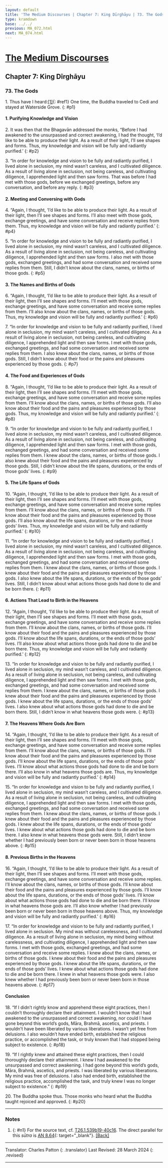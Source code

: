 ```yaml
---
layout: default
title: 'The Medium Discourses | Chapter 7: King Dīrghāyu | 73. The Gods'
type: kramdown
base: ../../
previous: MA_072.html
next: MA_074.html
---
```


# [The Medium Discourses](index.html)
## Chapter 7: King Dīrghāyu
### 73. The Gods

1\. Thus have I heard:[\[1\]](#n1){: #ref1} One time, the Buddha traveled to Cedi and stayed at Waterside Grove.
{: #p1}

#### 1. Purifying Knowledge and Vision

2\. It was then that the Bhagavān addressed the monks, “Before I had awakened to the unsurpassed and correct awakening, I had the thought, ‘I’d like to be able to produce their light. As a result of their light, I’ll see shapes and forms. Thus, my knowledge and vision will be fully and radiantly purified.’
{: #p2}

3\. “In order for knowledge and vision to be fully and radiantly purified, I lived alone in seclusion, my mind wasn’t careless, and I cultivated diligence. As a result of living alone in seclusion, not being careless, and cultivating diligence, I apprehended light and then saw forms. That was before I had met with those gods, before we exchanged greetings, before any conversation, and before any reply.
{: #p3}

#### 2. Meeting and Conversing with Gods

4\. “Again, I thought, ‘I’d like to be able to produce their light. As a result of their light, then I’ll see shapes and forms. I’ll also meet with those gods, exchange greetings, and have some conversation and receive replies from them. Thus, my knowledge and vision will be fully and radiantly purified.’
{: #p4}

5\. “In order for knowledge and vision to be fully and radiantly purified, I lived alone in seclusion, my mind wasn’t careless, and I cultivated diligence. As a result of living alone in seclusion, not being careless, and cultivating diligence, I apprehended light and then saw forms. I also met with those gods, exchanged greetings, and had some conversation and received some replies from them. Still, I didn’t know about the clans, names, or births of those gods.
{: #p5}

#### 3. The Names and Births of Gods

6\. “Again, I thought, ‘I’d like to be able to produce their light. As a result of their light, then I’ll see shapes and forms. I’ll meet with those gods, exchange greetings, and have some conversation and receive some replies from them. I’ll also know about the clans, names, or births of those gods. Thus, my knowledge and vision will be fully and radiantly purified.’
{: #p6}

7\. “In order for knowledge and vision to be fully and radiantly purified, I lived alone in seclusion, my mind wasn’t careless, and I cultivated diligence. As a result of living alone in seclusion, not being careless, and cultivating diligence, I apprehended light and then saw forms. I met with those gods, exchanged greetings, and had some conversation and received some replies from them. I also knew about the clans, names, or births of those gods. Still, I didn’t know about their food or the pains and pleasures experienced by those gods.
{: #p7}

#### 4. The Food and Experiences of Gods

8\. “Again, I thought, ‘I’d like to be able to produce their light. As a result of their light, then I’ll see shapes and forms. I’ll meet with those gods, exchange greetings, and have some conversation and receive some replies from them. I’ll know about the clans, names, or births of those gods. I’ll also know about their food and the pains and pleasures experienced by those gods. Thus, my knowledge and vision will be fully and radiantly purified.’
{: #p8}

9\. “In order for knowledge and vision to be fully and radiantly purified, I lived alone in seclusion, my mind wasn’t careless, and I cultivated diligence. As a result of living alone in seclusion, not being careless, and cultivating diligence, I apprehended light and then saw forms. I met with those gods, exchanged greetings, and had some conversation and received some replies from them. I knew about the clans, names, or births of those gods. I also knew about their food and the pains and pleasures experienced by those gods. Still, I didn’t know about the life spans, durations, or the ends of those gods’ lives.
{: #p9}

#### 5. The Life Spans of Gods

10\. “Again, I thought, ‘I’d like to be able to produce their light. As a result of their light, then I’ll see shapes and forms. I’ll meet with those gods, exchange greetings, and have some conversation and receive some replies from them. I’ll know about the clans, names, or births of those gods. I’ll know about their food and the pains and pleasures experienced by those gods. I’ll also know about the life spans, durations, or the ends of those gods’ lives. Thus, my knowledge and vision will be fully and radiantly purified.’
{: #p10}

11\. “In order for knowledge and vision to be fully and radiantly purified, I lived alone in seclusion, my mind wasn’t careless, and I cultivated diligence. As a result of living alone in seclusion, not being careless, and cultivating diligence, I apprehended light and then saw forms. I met with those gods, exchanged greetings, and had some conversation and received some replies from them. I knew about the clans, names, or births of those gods. I knew about their food and the pains and pleasures experienced by those gods. I also knew about the life spans, durations, or the ends of those gods’ lives. Still, I didn’t know about what actions those gods had done to die and be born there.
{: #p11}

#### 6. Actions That Lead to Birth in the Heavens

12\. “Again, I thought, ‘I’d like to be able to produce their light. As a result of their light, then I’ll see shapes and forms. I’ll meet with those gods, exchange greetings, and have some conversation and receive some replies from them. I’ll know about the clans, names, or births of those gods. I’ll know about their food and the pains and pleasures experienced by those gods. I’ll know about the life spans, durations, or the ends of those gods’ lives. I’ll also know about what actions those gods had done to die and be born there. Thus, my knowledge and vision will be fully and radiantly purified.’
{: #p12}

13\. “In order for knowledge and vision to be fully and radiantly purified, I lived alone in seclusion, my mind wasn’t careless, and I cultivated diligence. As a result of living alone in seclusion, not being careless, and cultivating diligence, I apprehended light and then saw forms. I met with those gods, exchanged greetings, and had some conversation and received some replies from them. I knew about the clans, names, or births of those gods. I knew about their food and the pains and pleasures experienced by those gods. I knew about the life spans, durations, or the ends of those gods’ lives. I also knew about what actions those gods had done to die and be born there. Still, I didn’t know in what heavens those gods were.
{: #p13}

#### 7. The Heavens Where Gods Are Born

14\. “Again, I thought, ‘I’d like to be able to produce their light. As a result of their light, then I’ll see shapes and forms. I’ll meet with those gods, exchange greetings, and have some conversation and receive some replies from them. I’ll know about the clans, names, or births of those gods. I’ll know about their food and the pains and pleasures experienced by those gods. I’ll know about the life spans, durations, or the ends of those gods’ lives. I’ll know about what actions those gods had done to die and be born there. I’ll also know in what heavens those gods are. Thus, my knowledge and vision will be fully and radiantly purified.’
{: #p14}

15\. “In order for knowledge and vision to be fully and radiantly purified, I lived alone in seclusion, my mind wasn’t careless, and I cultivated diligence. As a result of living alone in seclusion, not being careless, and cultivating diligence, I apprehended light and then saw forms. I met with those gods, exchanged greetings, and had some conversation and received some replies from them. I knew about the clans, names, or births of those gods. I knew about their food and the pains and pleasures experienced by those gods. I knew about the life spans, durations, or the ends of those gods’ lives. I knew about what actions those gods had done to die and be born there. I also knew in what heavens those gods were. Still, I didn’t know whether I had previously been born or never been born in those heavens above.
{: #p15}

#### 8. Previous Births in the Heavens

16\. “Again, I thought, ‘I’d like to be able to produce their light. As a result of their light, then I’ll see shapes and forms. I’ll meet with those gods, exchange greetings, and have some conversation and receive some replies. I’ll know about the clans, names, or births of those gods. I’ll know about their food and the pains and pleasures experienced by those gods. I’ll know about the life spans, durations, or the ends of those gods’ lives. I’ll know about what actions those gods had done to die and be born there. I’ll know in what heavens those gods are. I’ll also know whether I had previously been born or never been born in those heavens above. Thus, my knowledge and vision will be fully and radiantly purified.’
{: #p16}

17\. “In order for knowledge and vision to be fully and radiantly purified, I lived alone in seclusion. My mind was without carelessness, and I cultivated diligence. As a result of living alone in seclusion, my mind being without carelessness, and cultivating diligence, I apprehended light and then saw forms. I met with those gods, exchanged greetings, and had some conversation and receive some replies. I knew about the clans, names, or births of those gods. I knew about their food and the pains and pleasures experienced by those gods. I knew about the life spans, durations, or the ends of those gods’ lives. I knew about what actions those gods had done to die and be born there. I knew in what heavens those gods were. I also knew whether I had previously been born or never been born in those heavens above.
{: #p17}

#### Conclusion

18\. “If I didn’t rightly know and apprehend these eight practices, then I couldn’t thoroughly declare their attainment. I wouldn’t know that I had awakened to the unsurpassed and correct awakening, nor could I have gone beyond this world’s gods, Māra, Brahmā, ascetics, and priests. I wouldn’t have been liberated by various liberations. I wasn’t yet free from delusions. I also wouldn’t have ended birth, established the religious practice, or accomplished the task, or truly known that I had stopped being subject to existence.
{: #p18}

19\. “If I rightly knew and attained these eight practices, then I could thoroughly declare their attainment. I knew I had awakened to the unsurpassed and correct awakening. I had gone beyond this world’s gods, Māra, Brahmā, ascetics, and priests. I was liberated by various liberations. My mind was free of delusions. I also had ended birth, established the religious practice, accomplished the task, and truly knew I was no longer subject to existence.”
{: #p19}

20\. The Buddha spoke thus. Those monks who heard what the Buddha taught rejoiced and approved.
{: #p20}

---

### Notes
1. {: #n1} For the source text, cf. <a href="https://cbetaonline.dila.edu.tw/zh/T01n0026_p0539b19" target="_blank">T26.1.539b19-40c16</a>. The direct parallel for this <em>sūtra</em> is [AN 8.64](https://suttacentral.net/an8.64){: target="_blank"}. [\[Back\]](#ref1)

---

Translator: Charles Patton
{: .translator}
Last Revised: 28 March 2024
{: .revised}

---
